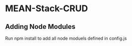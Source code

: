 # MEAN-Stack-CRUD
## Adding Node Modules
Run npm install to add all node moduels defined in config.js

